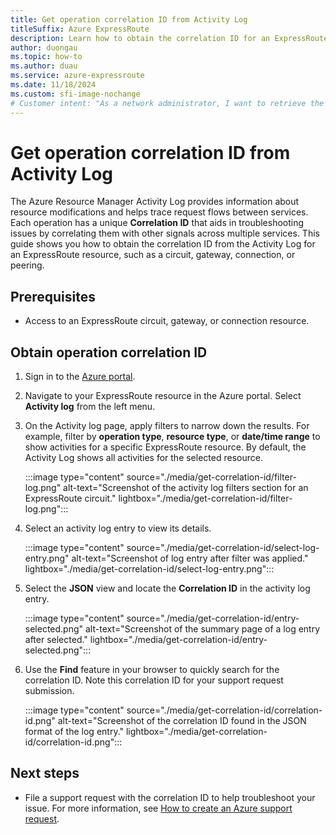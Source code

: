 ```yaml
---
title: Get operation correlation ID from Activity Log
titleSuffix: Azure ExpressRoute
description: Learn how to obtain the correlation ID for an ExpressRoute operation from the Azure Activity log.
author: duongau
ms.topic: how-to
ms.author: duau
ms.service: azure-expressroute
ms.date: 11/18/2024
ms.custom: sfi-image-nochange
# Customer intent: "As a network administrator, I want to retrieve the correlation ID from the Activity Log for an ExpressRoute operation, so that I can effectively troubleshoot issues across multiple services."
---
```


# Get operation correlation ID from Activity Log

The Azure Resource Manager Activity Log provides information about resource modifications and helps trace request flows between services. Each operation has a unique **Correlation ID** that aids in troubleshooting issues by correlating them with other signals across multiple services. This guide shows you how to obtain the correlation ID from the Activity Log for an ExpressRoute resource, such as a circuit, gateway, connection, or peering.

## Prerequisites

- Access to an ExpressRoute circuit, gateway, or connection resource.

## Obtain operation correlation ID

1. Sign in to the [Azure portal](https://portal.azure.com/).

1. Navigate to your ExpressRoute resource in the Azure portal. Select **Activity log** from the left menu.

1. On the Activity log page, apply filters to narrow down the results. For example, filter by **operation type**, **resource type**, or **date/time range** to show activities for a specific ExpressRoute resource. By default, the Activity Log shows all activities for the selected resource.

    :::image type="content" source="./media/get-correlation-id/filter-log.png" alt-text="Screenshot of the activity log filters section for an ExpressRoute circuit." lightbox="./media/get-correlation-id/filter-log.png":::

1. Select an activity log entry to view its details.

    :::image type="content" source="./media/get-correlation-id/select-log-entry.png" alt-text="Screenshot of log entry after filter was applied." lightbox="./media/get-correlation-id/select-log-entry.png":::

1. Select the **JSON** view and locate the **Correlation ID** in the activity log entry.

    :::image type="content" source="./media/get-correlation-id/entry-selected.png" alt-text="Screenshot of the summary page of a log entry after selected." lightbox="./media/get-correlation-id/entry-selected.png":::

1. Use the **Find** feature in your browser to quickly search for the correlation ID. Note this correlation ID for your support request submission.

    :::image type="content" source="./media/get-correlation-id/correlation-id.png" alt-text="Screenshot of the correlation ID found in the JSON format of the log entry." lightbox="./media/get-correlation-id/correlation-id.png":::

## Next steps

* File a support request with the correlation ID to help troubleshoot your issue. For more information, see [How to create an Azure support request](/azure/azure-portal/supportability/how-to-create-azure-support-request).
